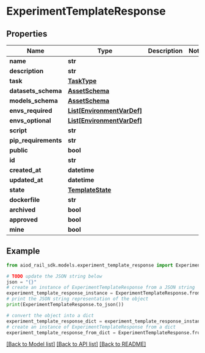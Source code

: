 # ExperimentTemplateResponse


## Properties

Name | Type | Description | Notes
------------ | ------------- | ------------- | -------------
**name** | **str** |  | 
**description** | **str** |  | 
**task** | [**TaskType**](TaskType.md) |  | 
**datasets_schema** | [**AssetSchema**](AssetSchema.md) |  | 
**models_schema** | [**AssetSchema**](AssetSchema.md) |  | 
**envs_required** | [**List[EnvironmentVarDef]**](EnvironmentVarDef.md) |  | 
**envs_optional** | [**List[EnvironmentVarDef]**](EnvironmentVarDef.md) |  | 
**script** | **str** |  | 
**pip_requirements** | **str** |  | 
**public** | **bool** |  | 
**id** | **str** |  | 
**created_at** | **datetime** |  | 
**updated_at** | **datetime** |  | 
**state** | [**TemplateState**](TemplateState.md) |  | 
**dockerfile** | **str** |  | 
**archived** | **bool** |  | 
**approved** | **bool** |  | 
**mine** | **bool** |  | 

## Example

```python
from aiod_rail_sdk.models.experiment_template_response import ExperimentTemplateResponse

# TODO update the JSON string below
json = "{}"
# create an instance of ExperimentTemplateResponse from a JSON string
experiment_template_response_instance = ExperimentTemplateResponse.from_json(json)
# print the JSON string representation of the object
print(ExperimentTemplateResponse.to_json())

# convert the object into a dict
experiment_template_response_dict = experiment_template_response_instance.to_dict()
# create an instance of ExperimentTemplateResponse from a dict
experiment_template_response_from_dict = ExperimentTemplateResponse.from_dict(experiment_template_response_dict)
```
[[Back to Model list]](../README.md#documentation-for-models) [[Back to API list]](../README.md#documentation-for-api-endpoints) [[Back to README]](../README.md)


